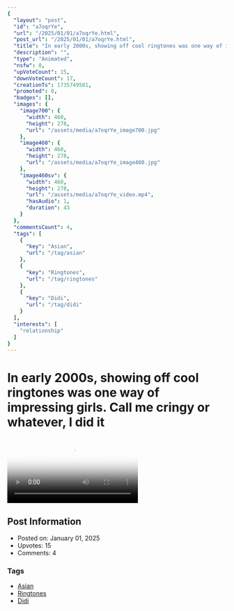 ```yaml
---
{
  "layout": "post",
  "id": "a7oqrYe",
  "url": "/2025/01/01/a7oqrYe.html",
  "post_url": "/2025/01/01/a7oqrYe.html",
  "title": "In early 2000s, showing off cool ringtones was one way of impressing girls. Call me cringy or whatever, I did it",
  "description": "",
  "type": "Animated",
  "nsfw": 0,
  "upVoteCount": 15,
  "downVoteCount": 17,
  "creationTs": 1735749581,
  "promoted": 0,
  "badges": [],
  "images": {
    "image700": {
      "width": 460,
      "height": 278,
      "url": "/assets/media/a7oqrYe_image700.jpg"
    },
    "image460": {
      "width": 460,
      "height": 278,
      "url": "/assets/media/a7oqrYe_image460.jpg"
    },
    "image460sv": {
      "width": 460,
      "height": 278,
      "url": "/assets/media/a7oqrYe_video.mp4",
      "hasAudio": 1,
      "duration": 43
    }
  },
  "commentsCount": 4,
  "tags": [
    {
      "key": "Asian",
      "url": "/tag/asian"
    },
    {
      "key": "Ringtones",
      "url": "/tag/ringtones"
    },
    {
      "key": "Didi",
      "url": "/tag/didi"
    }
  ],
  "interests": [
    "relationship"
  ]
}
---
```


# In early 2000s, showing off cool ringtones was one way of impressing girls. Call me cringy or whatever, I did it

<video controls playsinline loop poster="/assets/media/a7oqrYe_image460.jpg">
  <source src="/assets/media/a7oqrYe_video.mp4" type="video/mp4">
  Your browser does not support the video tag.
</video>

## Post Information

- Posted on: January 01, 2025
- Upvotes: 15
- Comments: 4

### Tags

- [Asian](/tag/Asian)
- [Ringtones](/tag/Ringtones)
- [Didi](/tag/Didi)
